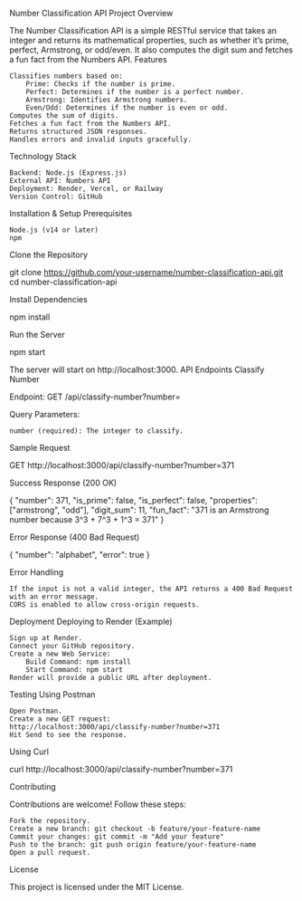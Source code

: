 Number Classification API
Project Overview

The Number Classification API is a simple RESTful service that takes an integer and returns its mathematical properties, such as whether it’s prime, perfect, Armstrong, or odd/even. It also computes the digit sum and fetches a fun fact from the Numbers API.
Features

    Classifies numbers based on:
        Prime: Checks if the number is prime.
        Perfect: Determines if the number is a perfect number.
        Armstrong: Identifies Armstrong numbers.
        Even/Odd: Determines if the number is even or odd.
    Computes the sum of digits.
    Fetches a fun fact from the Numbers API.
    Returns structured JSON responses.
    Handles errors and invalid inputs gracefully.

Technology Stack

    Backend: Node.js (Express.js)
    External API: Numbers API
    Deployment: Render, Vercel, or Railway
    Version Control: GitHub

Installation & Setup
Prerequisites

    Node.js (v14 or later)
    npm

Clone the Repository

git clone https://github.com/your-username/number-classification-api.git
cd number-classification-api

Install Dependencies

npm install

Run the Server

npm start

The server will start on http://localhost:3000.
API Endpoints
Classify Number

Endpoint:
GET /api/classify-number?number=<integer>

Query Parameters:

    number (required): The integer to classify.

Sample Request

GET http://localhost:3000/api/classify-number?number=371

Success Response (200 OK)

{
  "number": 371,
  "is_prime": false,
  "is_perfect": false,
  "properties": ["armstrong", "odd"],
  "digit_sum": 11,
  "fun_fact": "371 is an Armstrong number because 3^3 + 7^3 + 1^3 = 371"
}

Error Response (400 Bad Request)

{
  "number": "alphabet",
  "error": true
}

Error Handling

    If the input is not a valid integer, the API returns a 400 Bad Request with an error message.
    CORS is enabled to allow cross-origin requests.

Deployment
Deploying to Render (Example)

    Sign up at Render.
    Connect your GitHub repository.
    Create a new Web Service:
        Build Command: npm install
        Start Command: npm start
    Render will provide a public URL after deployment.

Testing
Using Postman

    Open Postman.
    Create a new GET request:
    http://localhost:3000/api/classify-number?number=371
    Hit Send to see the response.

Using Curl

curl http://localhost:3000/api/classify-number?number=371

Contributing

Contributions are welcome! Follow these steps:

    Fork the repository.
    Create a new branch: git checkout -b feature/your-feature-name
    Commit your changes: git commit -m "Add your feature"
    Push to the branch: git push origin feature/your-feature-name
    Open a pull request.

License

This project is licensed under the MIT License.

